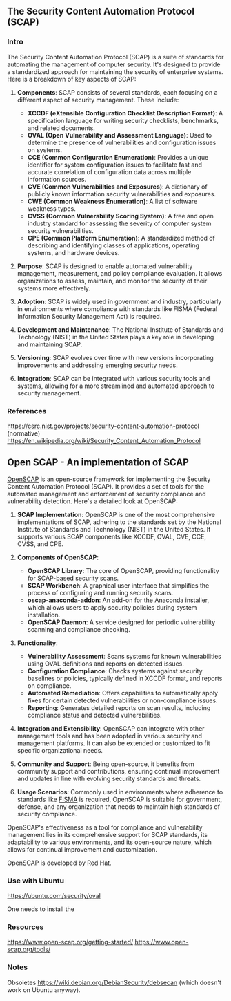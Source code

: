 ## The Security Content Automation Protocol (SCAP)

### Intro

The Security Content Automation Protocol (SCAP) is a suite of standards for automating the management of computer security. It's designed to provide a standardized approach for maintaining the security of enterprise systems. Here is a breakdown of key aspects of SCAP:

1. **Components**: SCAP consists of several standards, each focusing on a different aspect of security management. These include:

   - **XCCDF (eXtensible Configuration Checklist Description Format)**: A specification language for writing security checklists, benchmarks, and related documents.
   - **OVAL (Open Vulnerability and Assessment Language)**: Used to determine the presence of vulnerabilities and configuration issues on systems.
   - **CCE (Common Configuration Enumeration)**: Provides a unique identifier for system configuration issues to facilitate fast and accurate correlation of configuration data across multiple information sources.
   - **CVE (Common Vulnerabilities and Exposures)**: A dictionary of publicly known information security vulnerabilities and exposures.
   - **CWE (Common Weakness Enumeration)**: A list of software weakness types.
   - **CVSS (Common Vulnerability Scoring System)**: A free and open industry standard for assessing the severity of computer system security vulnerabilities.
   - **CPE (Common Platform Enumeration)**: A standardized method of describing and identifying classes of applications, operating systems, and hardware devices.

2. **Purpose**: SCAP is designed to enable automated vulnerability management, measurement, and policy compliance evaluation. It allows organizations to assess, maintain, and monitor the security of their systems more effectively.

3. **Adoption**: SCAP is widely used in government and industry, particularly in environments where compliance with standards like FISMA (Federal Information Security Management Act) is required.

4. **Development and Maintenance**: The National Institute of Standards and Technology (NIST) in the United States plays a key role in developing and maintaining SCAP.

5. **Versioning**: SCAP evolves over time with new versions incorporating improvements and addressing emerging security needs. 

6. **Integration**: SCAP can be integrated with various security tools and systems, allowing for a more streamlined and automated approach to security management.

### References

https://csrc.nist.gov/projects/security-content-automation-protocol (normative)
https://en.wikipedia.org/wiki/Security_Content_Automation_Protocol

## Open SCAP - An implementation of SCAP

[OpenSCAP](https://www.open-scap.org/) is an open-source framework for implementing the Security Content Automation Protocol (SCAP). It provides a set of tools for the automated management and enforcement of security compliance and vulnerability detection. Here's a detailed look at OpenSCAP:

1. **SCAP Implementation**: OpenSCAP is one of the most comprehensive implementations of SCAP, adhering to the standards set by the National Institute of Standards and Technology (NIST) in the United States. It supports various SCAP components like XCCDF, OVAL, CVE, CCE, CVSS, and CPE.

2. **Components of OpenSCAP**:

   - **OpenSCAP Library**: The core of OpenSCAP, providing functionality for SCAP-based security scans.
   - **SCAP Workbench**: A graphical user interface that simplifies the process of configuring and running security scans.
   - **oscap-anaconda-addon**: An add-on for the Anaconda installer, which allows users to apply security policies during system installation.
   - **OpenSCAP Daemon**: A service designed for periodic vulnerability scanning and compliance checking.

4. **Functionality**:

   - **Vulnerability Assessment**: Scans systems for known vulnerabilities using OVAL definitions and reports on detected issues.
   - **Configuration Compliance**: Checks systems against security baselines or policies, typically defined in XCCDF format, and reports on compliance.
   - **Automated Remediation**: Offers capabilities to automatically apply fixes for certain detected vulnerabilities or non-compliance issues.
   - **Reporting**: Generates detailed reports on scan results, including compliance status and detected vulnerabilities.

5. **Integration and Extensibility**: OpenSCAP can integrate with other management tools and has been adopted in various security and management platforms. It can also be extended or customized to fit specific organizational needs.

6. **Community and Support**: Being open-source, it benefits from community support and contributions, ensuring continual improvement and updates in line with evolving security standards and threats.

7. **Usage Scenarios**: Commonly used in environments where adherence to standards like [FISMA](https://security.cms.gov/learn/federal-information-security-management-act-fisma) is required, OpenSCAP is suitable for government, defense, and any organization that needs to maintain high standards of security compliance.

OpenSCAP's effectiveness as a tool for compliance and vulnerability management lies in its comprehensive support for SCAP standards, its adaptability to various environments, and its open-source nature, which allows for continual improvement and customization.

OpenSCAP is developed by Red Hat.

### Use with Ubuntu

https://ubuntu.com/security/oval

One needs to install the 

### Resources

https://www.open-scap.org/getting-started/
https://www.open-scap.org/tools/

### Notes

Obsoletes https://wiki.debian.org/DebianSecurity/debsecan (which doesn't work on Ubuntu anyway).

